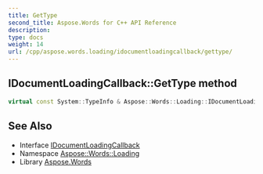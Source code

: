 ```yaml
---
title: GetType
second_title: Aspose.Words for C++ API Reference
description: 
type: docs
weight: 14
url: /cpp/aspose.words.loading/idocumentloadingcallback/gettype/
---
```

## IDocumentLoadingCallback::GetType method




```cpp
virtual const System::TypeInfo & Aspose::Words::Loading::IDocumentLoadingCallback::GetType() const override
```

## See Also

* Interface [IDocumentLoadingCallback](../)
* Namespace [Aspose::Words::Loading](../../)
* Library [Aspose.Words](../../../)
